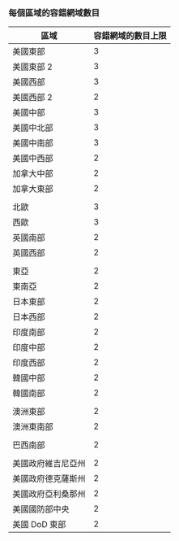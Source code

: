 ### <a name="number-of-fault-domains-per-region"></a>每個區域的容錯網域數目

| 區域              | 容錯網域的數目上限  |
|---------------------|-------------------------|
| 美國東部             | 3                       |
| 美國東部 2           | 3                       |
| 美國西部             | 3                       |
| 美國西部 2           | 2                       |
| 美國中部          | 3                       |
| 美國中北部    | 3                       |
| 美國中南部    | 3                       |
| 美國中西部     | 2                       |
| 加拿大中部      | 2                       |
| 加拿大東部         | 2                       |
|                     |                         |
| 北歐        | 3                       |
| 西歐         | 3                       |
| 英國南部            | 2                       |
| 英國西部             | 2                       |
|                     |                         |
| 東亞           | 2                       |
| 東南亞     | 2                       |
| 日本東部          | 2                       |
| 日本西部          | 2                       |
| 印度南部         | 2                       |
| 印度中部       | 2                       |
| 印度西部          | 2                       |
| 韓國中部       | 2                       |
| 韓國南部         | 2                       |
|                     |                         |
| 澳洲東部      | 2                       |
| 澳洲東南部 | 2                       |
|                     |                         |
| 巴西南部        | 2                       |
|                     |                         |
| 美國政府維吉尼亞州     | 2                       |
| 美國政府德克薩斯州        | 2                       |
| 美國政府亞利桑那州      | 2                       |
| 美國國防部中央      | 2                       |
| 美國 DoD 東部         | 2                       |
